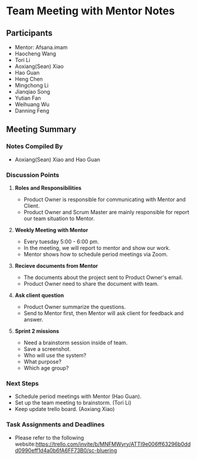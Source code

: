 # Team Meeting with Mentor Notes

## Participants
- Mentor: Afsana.​imam
- Haocheng Wang
- Tori Li
- Aoxiang(Sean) Xiao
- Hao Guan
- Heng Chen
- Mingchong Li
- Jianqiao Song
- Yutian Fan
- Weihuang Wu
- Danning Feng


## Meeting Summary

### Notes Compiled By
- Aoxiang(Sean) Xiao and Hao Guan

### Discussion Points

1. **Roles and Responsibilities**
    - Product Owner is responsible for communicating with Mentor and Client.
    - Product Owner and Scrum Master are mainly responsible for report our team situation to Mentor.
      
2. **Weekly Meeting with Mentor**
    - Every tuesday 5:00 - 6:00 pm.
    - In the meeting, we will report to mentor and show our work.
    - Mentor shows how to schedule period meetings via Zoom.

3. **Recieve documents from Mentor**
    - The documents about the project sent to Product Owner's email.
    - Product Owner need to share the document with team.

4. **Ask client question**
    - Product Owner summarize the questions.
    - Send to Mentor first, then Mentor will ask client for feedback and answer.

5. **Sprint 2 missions**
    - Need a brainstorm session inside of team.
    - Save a screenshot.
    - Who will use the system?
    - What purpose?
    - Which age group?

### Next Steps
- Schedule period meetings with Mentor (Hao Guan).
- Set up the team meeting to brainstorm. (Tori Li)
- Keep update trello board. (Aoxiang Xiao)

### Task Assignments and Deadlines
- Please refer to the following website:https://trello.com/invite/b/MNFMWyry/ATTI9e006ff63296b0ddd0990eff1d4a0b6fA6FF73B0/sc-bluering